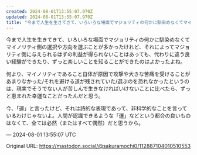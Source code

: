 ```yaml
---
created: 2024-08-01T13:55:07.970Z
updated: 2024-08-01T13:55:07.970Z
title: "今まで人生を生きてきて、いろいろな場面でマジョリティの何かに馴染めなくてマイノリ[...]"
---
```


<p>今まで人生を生きてきて、いろいろな場面でマジョリティの何かに馴染めなくてマイノリティ側の選択や方向を選ぶことが多かったけれど、それによってマジョリティ側に与えられるはずの利益が得られないことはあっても、代わりに違う良い経験ができたり、ずっと楽しいことを知ることができたのはよかったよね。</p><p>何より、マイノリティであること自体が原因で攻撃や大きな苦痛を受けることがあまりなかった/それを避ける道が残されていた/選ぶのを恐れなかったというのは、現実でそうでない人が苦しんで生きなければいけないことに比べたら、ずっと恵まれた幸運なことだったんだと思う。</p><p>今、「運」と言ったけど、それは詩的な表現であって、非科学的なことを言っているわけじゃないよ。人間が認識できるような「運」などという都合の良いものはなくて、全ては必然（またはすべて偶然）だと思うから。</p>

&mdash; 2024-08-01 13:55:07 UTC

Original URL: https://mastodon.social/@sakuramochi0/112887104010510553
